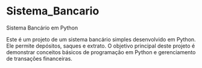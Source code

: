 # Sistema_Bancario
Sistema Bancário em Python

Este é um projeto de um sistema bancário simples desenvolvido em Python. Ele permite depósitos, saques e extrato. O objetivo principal deste projeto é demonstrar conceitos básicos de programação em Python e gerenciamento de transações financeiras.
